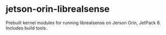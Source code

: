 # jetson-orin-librealsense
Prebuilt kernel modules for running librealsense on Jerson Orin, JetPack 6. Includes build tools.
